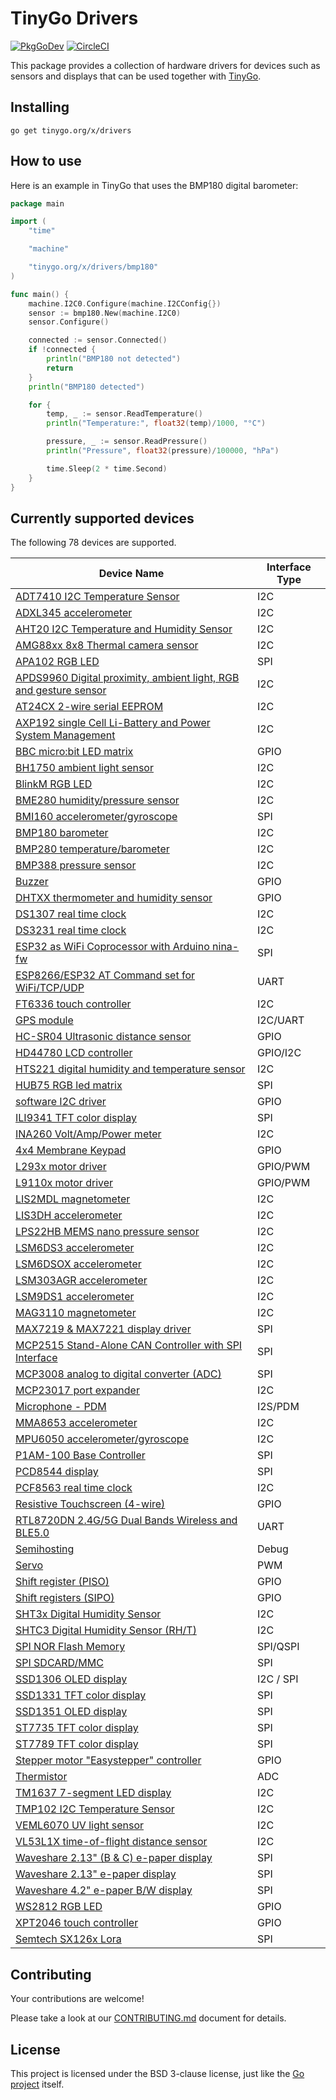 # TinyGo Drivers

[![PkgGoDev](https://pkg.go.dev/badge/tinygo.org/x/drivers)](https://pkg.go.dev/tinygo.org/x/drivers) [![CircleCI](https://circleci.com/gh/tinygo-org/drivers/tree/dev.svg?style=svg)](https://circleci.com/gh/tinygo-org/drivers/tree/dev)


This package provides a collection of hardware drivers for devices such as sensors and displays that can be used together with [TinyGo](https://tinygo.org).

## Installing

```shell
go get tinygo.org/x/drivers
```

## How to use

Here is an example in TinyGo that uses the BMP180 digital barometer:

```go
package main

import (
    "time"

    "machine"

    "tinygo.org/x/drivers/bmp180"
)

func main() {
    machine.I2C0.Configure(machine.I2CConfig{})
    sensor := bmp180.New(machine.I2C0)
    sensor.Configure()

    connected := sensor.Connected()
    if !connected {
        println("BMP180 not detected")
        return
    }
    println("BMP180 detected")

    for {
        temp, _ := sensor.ReadTemperature()
        println("Temperature:", float32(temp)/1000, "°C")

        pressure, _ := sensor.ReadPressure()
        println("Pressure", float32(pressure)/100000, "hPa")

        time.Sleep(2 * time.Second)
    }
}
```

## Currently supported devices

The following 78 devices are supported.

| Device Name | Interface Type |
|----------|-------------|
| [ADT7410 I2C Temperature Sensor](https://www.analog.com/media/en/technical-documentation/data-sheets/ADT7410.pdf) | I2C |
| [ADXL345 accelerometer](http://www.analog.com/media/en/technical-documentation/data-sheets/ADXL345.pdf) | I2C |
| [AHT20 I2C Temperature and Humidity Sensor](http://www.aosong.com/userfiles/files/media/AHT20%20%E8%8B%B1%E6%96%87%E7%89%88%E8%AF%B4%E6%98%8E%E4%B9%A6%20A0%2020201222.pdf) | I2C |
| [AMG88xx 8x8 Thermal camera sensor](https://cdn-learn.adafruit.com/assets/assets/000/043/261/original/Grid-EYE_SPECIFICATIONS%28Reference%29.pdf) | I2C |
| [APA102 RGB LED](https://cdn-shop.adafruit.com/product-files/2343/APA102C.pdf) | SPI |
| [APDS9960 Digital proximity, ambient light, RGB and gesture sensor](https://cdn.sparkfun.com/assets/learn_tutorials/3/2/1/Avago-APDS-9960-datasheet.pdf) | I2C |
| [AT24CX 2-wire serial EEPROM](https://www.openimpulse.com/blog/wp-content/uploads/wpsc/downloadables/24C32-Datasheet.pdf) | I2C |
| [AXP192 single Cell Li-Battery and Power System Management](https://github.com/m5stack/M5-Schematic/blob/master/Core/AXP192%20Datasheet_v1.1_en_draft_2211.pdf) | I2C |
| [BBC micro:bit LED matrix](https://github.com/bbcmicrobit/hardware/blob/master/SCH_BBC-Microbit_V1.3B.pdf) | GPIO |
| [BH1750 ambient light sensor](https://www.mouser.com/ds/2/348/bh1750fvi-e-186247.pdf) | I2C |
| [BlinkM RGB LED](http://thingm.com/fileadmin/thingm/downloads/BlinkM_datasheet.pdf) | I2C |
| [BME280 humidity/pressure sensor](https://cdn-shop.adafruit.com/datasheets/BST-BME280_DS001-10.pdf) | I2C |
| [BMI160 accelerometer/gyroscope](https://www.bosch-sensortec.com/media/boschsensortec/downloads/datasheets/bst-bmi160-ds000.pdf) | SPI |
| [BMP180 barometer](https://cdn-shop.adafruit.com/datasheets/BST-BMP180-DS000-09.pdf) | I2C |
| [BMP280 temperature/barometer](https://www.bosch-sensortec.com/media/boschsensortec/downloads/datasheets/bst-bmp280-ds001.pdf) | I2C |
| [BMP388 pressure sensor](https://www.bosch-sensortec.com/media/boschsensortec/downloads/datasheets/bst-bmp388-ds001.pdf) | I2C |
| [Buzzer](https://en.wikipedia.org/wiki/Buzzer#Piezoelectric) | GPIO |
| [DHTXX thermometer and humidity sensor](https://cdn-shop.adafruit.com/datasheets/Digital+humidity+and+temperature+sensor+AM2302.pdf) | GPIO |
| [DS1307 real time clock](https://datasheets.maximintegrated.com/en/ds/DS1307.pdf) | I2C |
| [DS3231 real time clock](https://datasheets.maximintegrated.com/en/ds/DS3231.pdf) | I2C |
| [ESP32 as WiFi Coprocessor with Arduino nina-fw](https://github.com/arduino/nina-fw) | SPI |
| [ESP8266/ESP32 AT Command set for WiFi/TCP/UDP](https://github.com/espressif/esp32-at) | UART |
| [FT6336 touch controller](https://focuslcds.com/content/FT6236.pdf) | I2C |
| [GPS module](https://www.u-blox.com/en/product/neo-6-series) | I2C/UART |
| [HC-SR04 Ultrasonic distance sensor](https://cdn.sparkfun.com/datasheets/Sensors/Proximity/HCSR04.pdf) | GPIO |
| [HD44780 LCD controller](https://www.sparkfun.com/datasheets/LCD/HD44780.pdf) | GPIO/I2C |
| [HTS221 digital humidity and temperature sensor](https://www.st.com/resource/en/datasheet/hts221.pdf) | I2C |
| [HUB75 RGB led matrix](https://cdn-learn.adafruit.com/downloads/pdf/32x16-32x32-rgb-led-matrix.pdf) | SPI |
| [software I2C driver](https://www.ti.com/lit/an/slva704/slva704.pdf) | GPIO |
| [ILI9341 TFT color display](https://cdn-shop.adafruit.com/datasheets/ILI9341.pdf) | SPI |
| [INA260 Volt/Amp/Power meter](https://www.ti.com/lit/ds/symlink/ina260.pdf) | I2C |
| [4x4 Membrane Keypad](https://cdn.sparkfun.com/assets/f/f/a/5/0/DS-16038.pdf) | GPIO |
| [L293x motor driver](https://www.ti.com/lit/ds/symlink/l293d.pdf) | GPIO/PWM |
| [L9110x motor driver](https://www.elecrow.com/download/datasheet-l9110.pdf) | GPIO/PWM |
| [LIS2MDL magnetometer](https://www.st.com/resource/en/datasheet/lis2mdl.pdf) | I2C |
| [LIS3DH accelerometer](https://www.st.com/resource/en/datasheet/lis3dh.pdf) | I2C |
| [LPS22HB MEMS nano pressure sensor](https://www.st.com/resource/en/datasheet/dm00140895.pdf) | I2C |
| [LSM6DS3 accelerometer](https://www.st.com/resource/en/datasheet/lsm6ds3.pdf) | I2C |
| [LSM6DSOX accelerometer](https://www.st.com/resource/en/datasheet/lsm6dsox.pdf) | I2C |
| [LSM303AGR accelerometer](https://www.st.com/resource/en/datasheet/lsm303agr.pdf) | I2C |
| [LSM9DS1 accelerometer](https://www.st.com/resource/en/datasheet/lsm9ds1.pdf) | I2C |
| [MAG3110 magnetometer](https://www.nxp.com/docs/en/data-sheet/MAG3110.pdf) | I2C |
| [MAX7219 & MAX7221 display driver](https://datasheets.maximintegrated.com/en/ds/MAX7219-MAX7221.pdf) | SPI |
| [MCP2515 Stand-Alone CAN Controller with SPI Interface](https://ww1.microchip.com/downloads/en/DeviceDoc/MCP2515-Family-Data-Sheet-DS20001801K.pdf) | SPI |
| [MCP3008 analog to digital converter (ADC)](http://ww1.microchip.com/downloads/en/DeviceDoc/21295d.pdf) | SPI |
| [MCP23017 port expander](https://ww1.microchip.com/downloads/en/DeviceDoc/20001952C.pdf) | I2C |
| [Microphone - PDM](https://cdn-learn.adafruit.com/assets/assets/000/049/977/original/MP34DT01-M.pdf) | I2S/PDM |
| [MMA8653 accelerometer](https://www.nxp.com/docs/en/data-sheet/MMA8653FC.pdf) | I2C |
| [MPU6050 accelerometer/gyroscope](https://store.invensense.com/datasheets/invensense/MPU-6050_DataSheet_V3%204.pdf) | I2C |
| [P1AM-100 Base Controller](https://facts-engineering.github.io/modules/P1AM-100/P1AM-100.html) | SPI |
| [PCD8544 display](http://eia.udg.edu/~forest/PCD8544_1.pdf) | SPI |
| [PCF8563 real time clock](https://www.nxp.com/docs/en/data-sheet/PCF8563.pdf) | I2C |
| [Resistive Touchscreen (4-wire)](http://ww1.microchip.com/downloads/en/Appnotes/doc8091.pdf) | GPIO |
| [RTL8720DN 2.4G/5G Dual Bands Wireless and BLE5.0](https://www.seeedstudio.com/Realtek8720DN-2-4G-5G-Dual-Bands-Wireless-and-BLE5-0-Combo-Module-p-4442.html) | UART |
| [Semihosting](https://wiki.segger.com/Semihosting) | Debug |
| [Servo](https://learn.sparkfun.com/tutorials/hobby-servo-tutorial/all) | PWM |
| [Shift register (PISO)](https://en.wikipedia.org/wiki/Shift_register#Parallel-in_serial-out_\(PISO\)) | GPIO |
| [Shift registers (SIPO)](https://en.wikipedia.org/wiki/Shift_register#Serial-in_parallel-out_(SIPO)) | GPIO |
| [SHT3x Digital Humidity Sensor](https://www.sensirion.com/fileadmin/user_upload/customers/sensirion/Dokumente/2_Humidity_Sensors/Datasheets/Sensirion_Humidity_Sensors_SHT3x_Datasheet_digital.pdf) | I2C |
| [SHTC3 Digital Humidity Sensor (RH/T)](https://www.sensirion.com/fileadmin/user_upload/customers/sensirion/Dokumente/2_Humidity_Sensors/Datasheets/Sensirion_Humidity_Sensors_SHTC3_Datasheet.pdf) | I2C |
| [SPI NOR Flash Memory](https://en.wikipedia.org/wiki/Flash_memory#NOR_flash) | SPI/QSPI |
| [SPI SDCARD/MMC](https://en.wikipedia.org/wiki/SD_card) | SPI |
| [SSD1306 OLED display](https://cdn-shop.adafruit.com/datasheets/SSD1306.pdf) | I2C / SPI |
| [SSD1331 TFT color display](https://www.crystalfontz.com/controllers/SolomonSystech/SSD1331/381/) | SPI |
| [SSD1351 OLED display](https://download.mikroe.com/documents/datasheets/ssd1351-revision-1.3.pdf) | SPI |
| [ST7735 TFT color display](https://www.crystalfontz.com/controllers/Sitronix/ST7735R/319/) | SPI |
| [ST7789 TFT color display](https://cdn-shop.adafruit.com/product-files/3787/3787_tft_QT154H2201__________20190228182902.pdf) | SPI |
| [Stepper motor "Easystepper" controller](https://en.wikipedia.org/wiki/Stepper_motor) | GPIO |
| [Thermistor](https://www.farnell.com/datasheets/33552.pdf) | ADC |
| [TM1637 7-segment LED display](https://www.mcielectronics.cl/website_MCI/static/documents/Datasheet_TM1637.pdf) | I2C |
| [TMP102 I2C Temperature Sensor](https://download.mikroe.com/documents/datasheets/tmp102-data-sheet.pdf) | I2C |
| [VEML6070 UV light sensor](https://www.vishay.com/docs/84277/veml6070.pdf) | I2C |
| [VL53L1X time-of-flight distance sensor](https://www.st.com/resource/en/datasheet/vl53l1x.pdf) | I2C |
| [Waveshare 2.13" (B & C) e-paper display](https://www.waveshare.com/w/upload/d/d3/2.13inch-e-paper-b-Specification.pdf) | SPI |
| [Waveshare 2.13" e-paper display](https://www.waveshare.com/w/upload/e/e6/2.13inch_e-Paper_Datasheet.pdf) | SPI |
| [Waveshare 4.2" e-paper B/W display](https://www.waveshare.com/w/upload/6/6a/4.2inch-e-paper-specification.pdf) | SPI |
| [WS2812 RGB LED](https://cdn-shop.adafruit.com/datasheets/WS2812.pdf) | GPIO |
| [XPT2046 touch controller](http://grobotronics.com/images/datasheets/xpt2046-datasheet.pdf) | GPIO |
| [Semtech SX126x Lora](https://www.semtech.com/products/wireless-rf/lora-transceiv-ers/sx1261) | SPI |

## Contributing

Your contributions are welcome!

Please take a look at our [CONTRIBUTING.md](./CONTRIBUTING.md) document for details.

## License

This project is licensed under the BSD 3-clause license, just like the [Go project](https://golang.org/LICENSE) itself.
